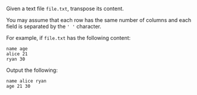 Given a text file `file.txt`, transpose its content.

You may assume that each row has the same number of columns and each field is separated by the `' '` character.

For example, if `file.txt` has the following content:

```
name age
alice 21
ryan 30
```

Output the following:

```
name alice ryan
age 21 30
```
